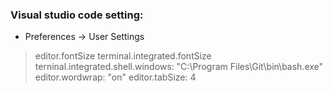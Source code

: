 ### Visual studio code setting:
* Preferences -> User Settings
> editor.fontSize
> terminal.integrated.fontSize
> terninal.integrated.shell.windows: "C:\\Program Files\\Git\\bin\\bash.exe"
> editor.wordwrap: "on"
> editor.tabSize: 4
